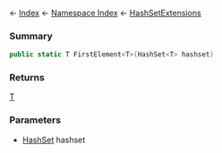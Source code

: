← [Index](Api-Index) ← [Namespace Index](Namespace-Index) ← [HashSetExtensions](System.Collections.Generic.HashSetExtensions)

### Summary

```csharp
public static T FirstElement<T>(HashSet<T> hashset)
```

### Returns

[T]()

### Parameters

* [HashSet<T>](https://docs.microsoft.com/en-us/dotnet/api/system.collections.generic.hashset?view=netframework-4.6) hashset
